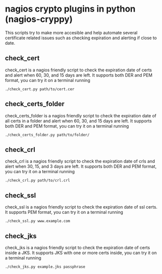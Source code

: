# nagios crypto plugins in python (nagios-cryppy)

This scripts try to make more accesible and help automate several certificate related issues such as checking expiration and alerting if close to date.

## check_cert
check_cert is a nagios friendly script to check the expiration date of certs and alert when 60, 30, and 15 days are left. It supports both DER and PEM format, you can try it on a terminal running 

`./check_cert.py path/to/cert.cer`

## check_certs_folder
check_certs_folder is a nagios friendly script to check the expiration date of all certs in a folder and alert when 60, 30, and 15 days are left. It supports both DER and PEM format, you can try it on a terminal running 

`./check_certs_folder.py path/to/folder/`

## check_crl
check_crl is a nagios friendly script to check the expiration date of crls and alert when 30, 15, and 3 days are left.
It supports both DER and PEM format, you can try it on a terminal running 

`./check_crl.py path/to/crl.crl`

## check_ssl
check_ssl is a nagios friendly script to check the expiration date of ssl certs.
It supports PEM format, you can try it on a terminal running 

`./check_ssl.py www.example.com`

## check_jks
check_jks is a nagios friendly script to check the expiration date of certs inside a JKS.
It supports JKS with one or more certs inside, you can try it on a terminal running 

`./check_jks.py example.jks passphrase`